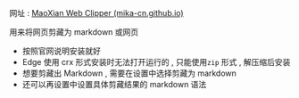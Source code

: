 网址 : [MaoXian Web Clipper (mika-cn.github.io)](https://mika-cn.github.io/maoxian-web-clipper/index-zh-CN.html)

用来将网页剪藏为 markdown 或网页

- 按照官网说明安装就好
- Edge 使用 crx 形式安装时无法打开运行的 , 只能使用`zip` 形式 , 解压缩后安装 
- 想要剪藏出 Markdown , 需要在设置中选择剪藏为 markdown
- 还可以再设置中设置具体剪藏结果的 markdown 语法